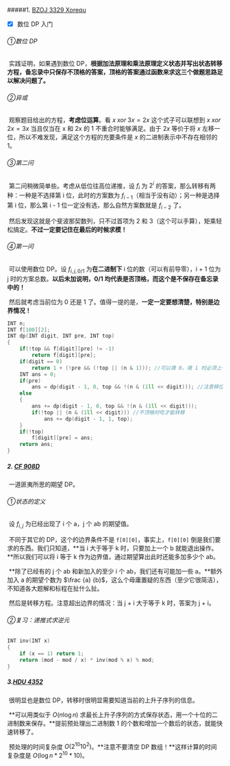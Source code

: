 #####1. [BZOJ 3329 Xorequ](http://www.lydsy.com/JudgeOnline/problem.php?id=3329)

- [x] 数位 DP 入门

###### ①数位 DP

​	实践证明，如果遇到数位 DP，**根据加法原理和乘法原理定义状态并写出状态转移方程，备忘录中只保存不顶格的答案，顶格的答案通过函数来求这三个做题思路足以解决问题了。**

###### ②异或

​	观察题目给出的方程，**考虑位运算**。看 $x \; xor \; 3x = 2x$ 这个式子可以联想到 $x \; xor \; 2x = 3x$ 当且仅当在 x 和 2x 的 1 不重合时能够满足。由于 $2x$ 等价于将 $x$ 左移一位，所以不难发现，满足这个方程的充要条件是 $x$ 的二进制表示中不存在相邻的 1。

###### ③第二问

​	第二问稍微简单些。考虑从低位往高位递推，设 $f_i$ 为 $2^i$ 的答案，那么转移有两种：一种是不选择第 i 位，此时的方案数为 $f_{i - 1}$（相当于没有动）；另一种是选择第 i 位，那么第 i - 1 位一定没有选，那么自然方案数就是 $f_{i - 2}$ 了。

​	然后发现这就是个斐波那契数列，只不过首项为 2 和 3（这个可以手算），矩乘轻松搞定。**不过一定要记住在最后的时候求模！**

###### ④第一问

​	可以使用数位 DP。设 $f_{i, j, {0/1}}$ 为**在二进制下** i 位的数（可以有前导零），i + 1 位为 j 时的方案总数。**以后未加说明，0/1 均代表是否顶格，而这个是不保存在备忘录中的！**

​	然后就考虑当前位为 0 还是 1 了。值得一提的是，**一定一定要想清楚，特别是边界情况！**

```c++
INT n;
INT f[100][2];
INT dp(INT digit, INT pre, INT top)
{
    if(!top && f[digit][pre] != -1)
        return f[digit][pre];
    if(digit == 0)
        return 1 + (!pre && (!top || (n & 1))); //可以填 0。填 1 时必须上一位不为 0 且不顶格
    INT ans = 0;
    if(pre)
        ans = dp(digit - 1, 0, top && !(n & (1ll << digit))); //注意移位的数据类型！
    else
    {
        ans += dp(digit - 1, 0, top && !(n & (1ll << digit)));
        if(!top || (n & (1ll << digit))) //不顶格时吃才能转移
            ans += dp(digit - 1, 1, top);
    }
    if(!top)
        f[digit][pre] = ans;
    return ans;
}
```

##### 2. [CF 908D](http://codeforces.com/problemset/problem/908/D)

​	一道匪夷所思的期望 DP。

###### ①状态的定义

​	设 $f_{i, j}$ 为已经出现了 i 个 a，j 个 ab 的期望值。

​	不同于其它的 DP，这个的边界条件不是 `f[0][0]`，事实上，`f[0][0]` 倒是我们要求的东西。我们只知道，**当 i 大于等于 k 时，只要加上一个 b 就能退出操作。**所以我们可以将 i 等于 k 作为边界值，通过期望算出此时还能多加多少个 ab。

​	**除了已经有的 j 个 ab 和新加入的至少 i 个 ab，我们还有可能加一些 a。**额外加入 a 的期望个数为 $\frac {a} {b}$，这么个毋庸置疑的东西（至少它很简洁），不知道各大题解和标程在扯什么扯。

​	然后是转移方程。注意超出边界的情况：当 j + i 大于等于 k 时，答案为 j + i。

###### ②复习：递推式求逆元

```c++
INT inv(INT x)
{
	if (x == 1) return 1;
	return (mod - mod / x) * inv(mod % x) % mod;
}
```

##### 3.[HDU 4352](http://acm.hdu.edu.cn/showproblem.php?pid=4352)

​	很明显也是数位 DP，转移时很明显需要知道当前的上升子序列的信息。

​	**可以用类似于 $O(n \log n)$ 求最长上升子序列的方式保存状态，用一个十位的二进制数来保存。**提前预处理出二进制数 1 的个数和增加一个数后的状态，就能快速转移了。

​	预处理的时间复杂度 $O(2 ^ {10} 10 ^ 2)$。**注意不要清空 DP 数组！**这样计算的时间复杂度是 $O(\log n * 2 ^ {10} * 10)$。

